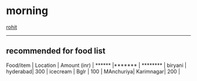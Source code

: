 # morning

[rohit](Image/Image.jpg)


----

## recommended for food list

Food/item |  Location |  Amount (inr)  |
 ******   |*******    |  ********      |
biryani   |  hyderabad|    300         |
icecream  |  Bglr     |    100         |
MAnchuriya| Karimnagar|    200         |
